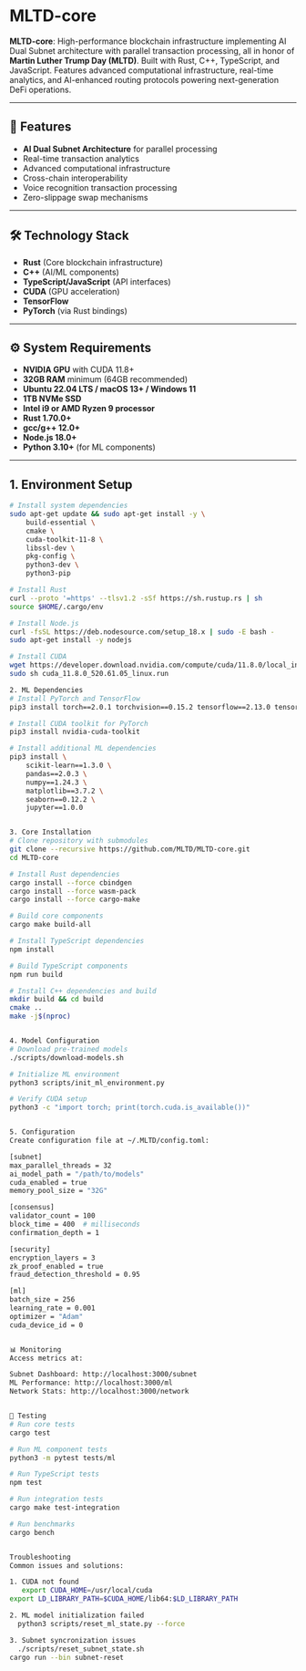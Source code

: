 # MLTD-core

**MLTD-core**: High-performance blockchain infrastructure implementing AI Dual Subnet architecture with parallel transaction processing, all in honor of **Martin Luther Trump Day (MLTD)**. Built with Rust, C++, TypeScript, and JavaScript. Features advanced computational infrastructure, real-time analytics, and AI-enhanced routing protocols powering next-generation DeFi operations.

---

## 🚀 Features

- **AI Dual Subnet Architecture** for parallel processing  
- Real-time transaction analytics  
- Advanced computational infrastructure  
- Cross-chain interoperability  
- Voice recognition transaction processing  
- Zero-slippage swap mechanisms  

---

## 🛠 Technology Stack

- **Rust** (Core blockchain infrastructure)  
- **C++** (AI/ML components)  
- **TypeScript/JavaScript** (API interfaces)  
- **CUDA** (GPU acceleration)  
- **TensorFlow**  
- **PyTorch** (via Rust bindings)

---

## ⚙️ System Requirements

- **NVIDIA GPU** with CUDA 11.8+  
- **32GB RAM** minimum (64GB recommended)  
- **Ubuntu 22.04 LTS / macOS 13+ / Windows 11**  
- **1TB NVMe SSD**  
- **Intel i9 or AMD Ryzen 9 processor**  
- **Rust 1.70.0+**  
- **gcc/g++ 12.0+**  
- **Node.js 18.0+**  
- **Python 3.10+** (for ML components)

---

## 1. Environment Setup

```bash
# Install system dependencies
sudo apt-get update && sudo apt-get install -y \
    build-essential \
    cmake \
    cuda-toolkit-11-8 \
    libssl-dev \
    pkg-config \
    python3-dev \
    python3-pip

# Install Rust
curl --proto '=https' --tlsv1.2 -sSf https://sh.rustup.rs | sh
source $HOME/.cargo/env

# Install Node.js
curl -fsSL https://deb.nodesource.com/setup_18.x | sudo -E bash -
sudo apt-get install -y nodejs

# Install CUDA
wget https://developer.download.nvidia.com/compute/cuda/11.8.0/local_installers/cuda_11.8.0_520.61.05_linux.run
sudo sh cuda_11.8.0_520.61.05_linux.run

2. ML Dependencies
# Install PyTorch and TensorFlow
pip3 install torch==2.0.1 torchvision==0.15.2 tensorflow==2.13.0 tensorflow-gpu==2.13.0

# Install CUDA toolkit for PyTorch
pip3 install nvidia-cuda-toolkit

# Install additional ML dependencies
pip3 install \
    scikit-learn==1.3.0 \
    pandas==2.0.3 \
    numpy==1.24.3 \
    matplotlib==3.7.2 \
    seaborn==0.12.2 \
    jupyter==1.0.0


3. Core Installation
# Clone repository with submodules
git clone --recursive https://github.com/MLTD/MLTD-core.git
cd MLTD-core

# Install Rust dependencies
cargo install --force cbindgen
cargo install --force wasm-pack
cargo install --force cargo-make

# Build core components
cargo make build-all

# Install TypeScript dependencies
npm install

# Build TypeScript components
npm run build

# Install C++ dependencies and build
mkdir build && cd build
cmake ..
make -j$(nproc)


4. Model Configuration
# Download pre-trained models
./scripts/download-models.sh

# Initialize ML environment
python3 scripts/init_ml_environment.py

# Verify CUDA setup
python3 -c "import torch; print(torch.cuda.is_available())"


5. Configuration
Create configuration file at ~/.MLTD/config.toml:

[subnet]
max_parallel_threads = 32
ai_model_path = "/path/to/models"
cuda_enabled = true
memory_pool_size = "32G"

[consensus]
validator_count = 100
block_time = 400  # milliseconds
confirmation_depth = 1

[security]
encryption_layers = 3
zk_proof_enabled = true
fraud_detection_threshold = 0.95

[ml]
batch_size = 256
learning_rate = 0.001
optimizer = "Adam"
cuda_device_id = 0


📊 Monitoring
Access metrics at:

Subnet Dashboard: http://localhost:3000/subnet
ML Performance: http://localhost:3000/ml
Network Stats: http://localhost:3000/network


🧪 Testing
# Run core tests
cargo test

# Run ML component tests
python3 -m pytest tests/ml

# Run TypeScript tests
npm test

# Run integration tests
cargo make test-integration

# Run benchmarks
cargo bench


Troubleshooting
Common issues and solutions:

1. CUDA not found
   export CUDA_HOME=/usr/local/cuda
export LD_LIBRARY_PATH=$CUDA_HOME/lib64:$LD_LIBRARY_PATH

2. ML model initialization failed
  python3 scripts/reset_ml_state.py --force

3. Subnet syncronization issues
  ./scripts/reset_subnet_state.sh
cargo run --bin subnet-reset
